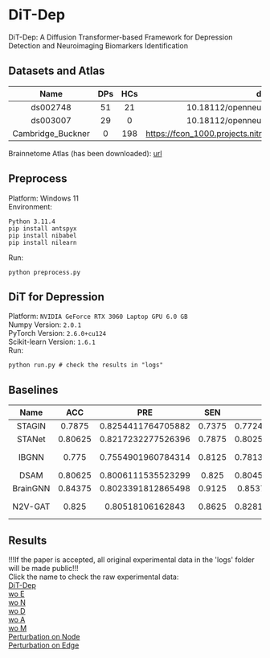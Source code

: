 # DiT-Dep
DiT-Dep: A Diffusion Transformer-based Framework for Depression Detection and Neuroimaging Biomarkers Identification

## Datasets and Atlas
| Name | DPs | HCs | doi |
| :-:  | :-: | :-: | :-: |
|ds002748|51|21|10.18112/openneuro.ds002748.v1.0.5|
|ds003007|29|0|10.18112/openneuro.ds003007.v1.0.1|
|Cambridge_Buckner|0|198|https://fcon_1000.projects.nitrc.org/fcpClassic/FcpTable.html|

Brainnetome Atlas (has been downloaded): [url](https://atlas.brainnetome.org/download.html)

## Preprocess
Platform: Windows 11 <br>
Environment: 
``` shell
Python 3.11.4
pip install antspyx
pip install nibabel
pip install nilearn
```
Run: 
``` shell
python preprocess.py
```

## DiT for Depression
Platform: `NVIDIA GeForce RTX 3060 Laptop GPU 6.0 GB` <br>
Numpy Version: `2.0.1` <br>
PyTorch Version: `2.6.0+cu124` <br>
Scikit-learn Version: `1.6.1` <br>
Run: 
``` shell
python run.py # check the results in "logs"
```

## Baselines
|Name|ACC|PRE|SEN|F1S|AUC|DOI|Code|
|:-: |:-:|:-:|:-:|:-:|:-:|:-:|:-: |
|STAGIN|0.7875|0.8254411764705882|0.7375|0.7724630254802669|0.8765625|10.5555/3540261.3540591|https://github.com/egyptdj/stagin|
|STANet|0.80625|0.8217232277526396|0.7875|0.8025284828260357|0.89140625|10.3390/tomography10120138|None|
|IBGNN|0.775|0.7554901960784314|0.8125|0.7813294232649072|0.85234375|10.1007/978-3-031-16452-1_36|https://github.com/HennyJie/IBGNN|
|DSAM|0.80625|0.8006111535523299|0.825|0.8045864045864045|0.840234375|10.1016/j.media.2025.103462|https://github.com/bishalth01/DSAM|
|BrainGNN|0.84375|0.8023391812865498|0.9125|0.853781512605042|0.925|10.1016/j.media.2021.102233|https://github.com/xxlya/BrainGNN_Pytorch|
|N2V-GAT|0.825|0.80518106162843|0.8625|0.8281363694903249|0.884375|10.1007/s12021-025-09731-8|None|

## Results
!!!If the paper is accepted, all original experimental data in the 'logs' folder will be made public!!!<br>
Click the name to check the raw experimental data: <br>
[DiT-Dep](./logs/mild/Whole_brain/optimal/metric.json) <br>
[wo E](./logs/mild/Whole_brain/without_FC/metric.json) <br>
[wo N](./logs/mild/Whole_brain/without_TS/metric.json) <br>
[wo D](./logs/mild/Whole_brain/without_DiT/metric.json) <br>
[wo A](./logs/mild/Whole_brain/without_AttRefine/metric.json) <br>
[wo M](./logs/mild/Whole_brain/without_MSELoss/metric.json) <br>
[Perturbation on Node](./logs/mild/Yeo_Network_perturb%20node/xai.json) <br>
[Perturbation on Edge](./logs/mild/Yeo_Network_perturb%20edge/xai.json) <br>
